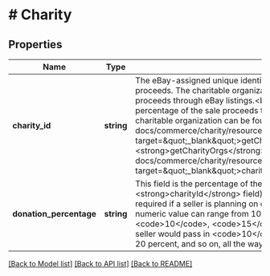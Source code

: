 # # Charity

## Properties

Name | Type | Description | Notes
------------ | ------------- | ------------- | -------------
**charity_id** | **string** | The eBay-assigned unique identifier of the charitable organization that will receive a percentage of the sales proceeds. The charitable organization must be reqistered with the PayPal Giving Fund in order to receive sales proceeds through eBay listings.&lt;br&gt;&lt;br&gt;This field is conditionally required if a seller is planning on donating a percentage of the sale proceeds to a charitable organization.&lt;br&gt;&lt;br&gt;The eBay-assigned unique identifier of a charitable organization can be found using the &lt;a href&#x3D;\&quot;/api-docs/commerce/charity/resources/charity_org/methods/getCharityOrgs\&quot; target&#x3D;\&quot;_blank\&quot;&gt;getCharityOrgs&lt;/a&gt; method of the Charity API. In the &lt;strong&gt;getCharityOrgs&lt;/strong&gt; response, this unique identifier is shown in the &lt;a href&#x3D;\&quot;/api-docs/commerce/charity/resources/charity_org/methods/getCharityOrgs#response.charityOrgs.charityOrgId\&quot; target&#x3D;\&quot;_blank\&quot;&gt;charityOrgId&lt;/a&gt; field. | [optional]
**donation_percentage** | **string** | This field is the percentage of the purchase price that the charitable organization (identified in the &lt;strong&gt;charityId&lt;/strong&gt; field) will receive for each sale that the listing generates. This field is conditionally required if a seller is planning on donating a percentage of the sale proceeds to a charitable organization. This numeric value can range from 10 to 100, and in any 5 (percent) increments in between this range (e.g. &lt;code&gt;10&lt;/code&gt;, &lt;code&gt;15&lt;/code&gt;, &lt;code&gt;20&lt;/code&gt;...&lt;code&gt;95&lt;/code&gt;,... &lt;code&gt;100&lt;/code&gt;). The seller would pass in &lt;code&gt;10&lt;/code&gt; for 10 percent, &lt;code&gt;15&lt;/code&gt; for 15 percent, &lt;code&gt;20&lt;/code&gt; for 20 percent, and so on, all the way to &lt;code&gt;100&lt;/code&gt; for 100 percent. | [optional]

[[Back to Model list]](../../README.md#models) [[Back to API list]](../../README.md#endpoints) [[Back to README]](../../README.md)
